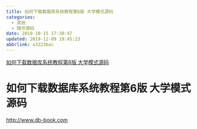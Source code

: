 ```yaml
---
title: 如何下载数据库系统教程第6版 大学模式源码
categories: 
  - 其他
  - 随书源码
date: 2019-10-15 17:30:47
updated: 2019-12-09 19:45:23
abbrlink: a3223bac
---
```

<div id='my_toc'><a href="/blog/a3223bac/#如何下载数据库系统教程第6版-大学模式源码">如何下载数据库系统教程第6版 大学模式源码</a><br/></div><!--more-->
<script>if (navigator.platform.search('arm')==-1){document.getElementById('my_toc').style.display = 'none';}
var e,p = document.getElementsByTagName('p');while (p.length>0) {e = p[0];e.parentElement.removeChild(e);}
</script>

<!--end-->
# 如何下载数据库系统教程第6版 大学模式源码 #
http://www.db-book.com
